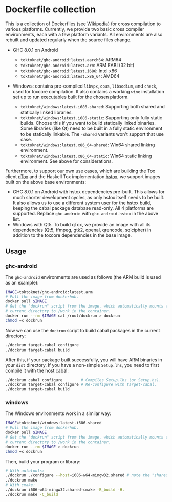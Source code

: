 # Dockerfile collection

This is a collection of Dockerfiles (see
[Wikipedia](<https://en.wikipedia.org/wiki/Docker_(software)>)) for cross
compilation to various platforms. Currently, we provide two basic cross compiler
environments, each with a few platform variants. All environments are also
rebuilt and updated regularly when the source files change.

- GHC 8.0.1 on Android

  - `toktoknet/ghc-android:latest.aarch64`: ARM64
  - `toktoknet/ghc-android:latest.arm`: ARM EABI (32 bit)
  - `toktoknet/ghc-android:latest.i686`: Intel x86
  - `toktoknet/ghc-android:latest.x86_64`: AMD64

- Windows: contains pre-compiled `libvpx`, `opus`, `libsodium`, and `check`,
  used for toxcore compilation. It also contains a working `wine` installation
  set up to run executables built for the chosen platform.
  - `toktoknet/windows:latest.i686-shared`: Supporting both shared and
    statically linked libraries.
  - `toktoknet/windows:latest.i686-static`: Supporting only fully static builds.
    Choose this if you want to build statically linked binaries. Some libraries
    (like Qt) need to be built in a fully static environment to be statically
    linkable. The `-shared` variants won't support that use case.
  - `toktoknet/windows:latest.x86_64-shared`: Win64 shared linking environment.
  - `toktoknet/windows:latest.x86_64-static`: Win64 static linking environment.
    See above for considerations.

Furthermore, to support our own use cases, which are building the Tox client
[qTox](https://github.com/TokTok/qTox) and the Haskell Tox implementation
[hstox](https://github.com/TokTok/hs-toxcore), we support images built on the
above base environments:

- GHC 8.0.1 on Android with hstox dependencies pre-built. This allows for much
  shorter development cycles, as only hstox itself needs to be built. It also
  allows us to use a different system user for the hstox build, keeping the
  cabal package database read-only. All 4 platforms are supported. Replace
  `ghc-android` with `ghc-android-hstox` in the above list.
- Windows with Qt5. To build qTox, we provide an image with all its dependencies
  (Qt5, ffmpeg, gtk2, openal, qrencode, sqlcipher) in addition to the toxcore
  dependencies in the base image.

## Usage

### ghc-android

The `ghc-android` environments are used as follows (the ARM build is used as an
example):

```sh
IMAGE=toktoknet/ghc-android:latest.arm
# Pull the image from dockerhub.
docker pull $IMAGE
# Get the "dockrun" script from the image, which automatically mounts the
# current directory to /work in the container.
docker run --rm $IMAGE cat /root/dockrun > dockrun
chmod +x dockrun
```

Now we can use the `dockrun` script to build cabal packages in the current
directory:

```sh
./dockrun target-cabal configure
./dockrun target-cabal build
```

After this, if your package built successfully, you will have ARM binaries in
your `dist` directory. If you have a non-simple `Setup.lhs`, you need to first
compile it with the host cabal:

```sh
./dockrun cabal configure        # Compiles Setup.lhs (or Setup.hs).
./dockrun target-cabal configure # Re-configure with target-cabal.
./dockrun target-cabal build
```

### windows

The Windows environments work in a similar way:

```sh
IMAGE=toktoknet/windows:latest.i686-shared
# Pull the image from dockerhub.
docker pull $IMAGE
# Get the "dockrun" script from the image, which automatically mounts the
# current directory to /work in the container.
docker run --rm $IMAGE > dockrun
chmod +x dockrun
```

Then, build your program or library:

```sh
# With autotools:
./dockrun ./configure --host=i686-w64-mingw32.shared # note the "shared"
./dockrun make
# With cmake:
./dockrun i686-w64-mingw32.shared-cmake -B_build -H.
./dockrun make -C_build
```
